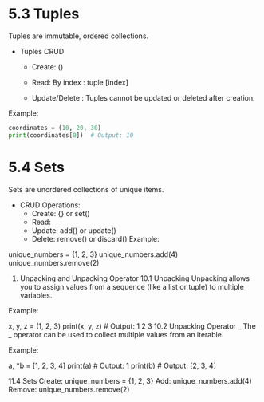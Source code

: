 # 5.3 Tuples

Tuples are immutable, ordered collections.

- Tuples CRUD

  - Create: ()

  - Read: By index : tuple [index]

  - Update/Delete : Tuples cannot be updated or deleted after creation.

Example:

```py
coordinates = (10, 20, 30)
print(coordinates[0])  # Output: 10
```

# 5.4 Sets

Sets are unordered collections of unique items.

- CRUD Operations:
  - Create: {} or set()
  - Read:
  - Update: add() or update()
  - Delete: remove() or discard()
    Example:

unique_numbers = {1, 2, 3}
unique_numbers.add(4)
unique_numbers.remove(2)

1.  Unpacking and Unpacking Operator
    10.1 Unpacking
    Unpacking allows you to assign values from a sequence (like a list or tuple) to multiple variables.

Example:

x, y, z = (1, 2, 3)
print(x, y, z) # Output: 1 2 3
10.2 Unpacking Operator _
The _ operator can be used to collect multiple values from an iterable.

Example:

a, \*b = [1, 2, 3, 4]
print(a) # Output: 1
print(b) # Output: [2, 3, 4]

11.4 Sets
Create: unique_numbers = {1, 2, 3}
Add: unique_numbers.add(4)
Remove: unique_numbers.remove(2)
